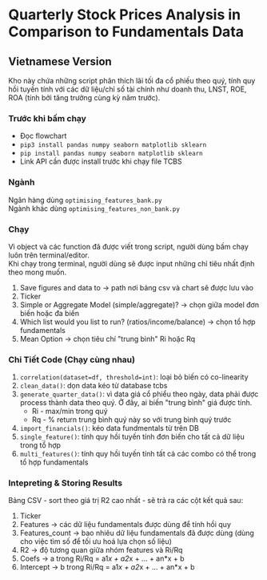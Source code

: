 # Quarterly Stock Prices Analysis in Comparison to Fundamentals Data  

## Vietnamese Version 
Kho này chứa những script phân thích lãi tối đa cổ phiếu theo quý, tính quy hồi tuyến tính với các dữ liệu/chỉ số tài chính như doanh thu, LNST, ROE, ROA (tính bởi tăng trưởng cùng kỳ năm trước). 

### Trước khi bấm chạy 
* Đọc flowchart 
* ```pip3 install pandas numpy seaborn matplotlib sklearn``` 
* ```pip install pandas numpy seaborn matplotlib sklearn```
* Link API cần được install trước khi chạy file TCBS

### Ngành 
Ngân hàng dùng ```optimising_features_bank.py``` <br> 
Ngành khác dùng ```optimising_features_non_bank.py```

### Chạy 
Vì object và các function đã được viết trong script, người dùng bấm chạy luôn trên terminal/editor. <br> 
Khi chạy trong terminal, người dùng sẽ được input những chỉ tiêu nhất định theo mong muốn. 
1. Save figures and data to -> path nơi bảng csv và chart sẽ được lưu vào 
2. Ticker
3. Simple or Aggregate Model (simple/aggregate)? -> chọn giữa model đơn biến hoặc đa biến 
4. Which list would you list to run? (ratios/income/balance) -> chọn tổ hợp fundamentals  
5. Mean Option -> chọn tiêu chí "trung bình" Ri hoặc Rq 

### Chi Tiết Code (Chạy cùng nhau)
1. ```correlation(dataset=df, threshold=int)```: loại bỏ biến có co-linearity 
2. ```clean_data()```: dọn data kéo từ database tcbs 
3. ```generate_quarter_data()```: vì data giá cổ phiểu theo ngày, data phải được process thành data theo quý. Ở đây, ai biến "trung bình" giá được tính. 
    * Ri - max/min trong quý 
    * Rq - % return trung bình quý này so với trung bình quý trước 
4. ```import_financials()```: kéo data fundmentals từ trên DB 
5. ```single_feature()```: tính quy hồi tuyến tính đơn biến cho tất cả dữ liệu trong tổ hợp
6. ```multi_features()```: tính quy hồi tuyến tính tất cả các combo có thể trong tổ hợp fundamentals 

### Intepreting & Storing Results
Bảng CSV - sort theo giá trị R2 cao nhất - sẽ trả ra các cột kết quả sau: 
1. Ticker 
2. Features -> các dữ liệu fundamentals được dùng để tính hồi quy
3. Features_count -> bao nhiêu dữ liệu fundamentals đã được dùng (dùng cho việc tìm số để tối ưu hoá lựa chọn số liệu) 
4. R2 -> độ tương quan giữa nhóm features và Ri/Rq 
5. Coefs -> a trong Ri/Rq = a1*x + a2*x + ... + an*x + b 
6. Intercept -> b trong Ri/Rq = a1*x + a2*x + ... + an*x + b 

